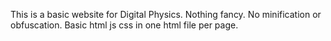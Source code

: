 This is a basic website for Digital Physics. Nothing fancy. No minification or obfuscation. Basic html js css in one html file per page.